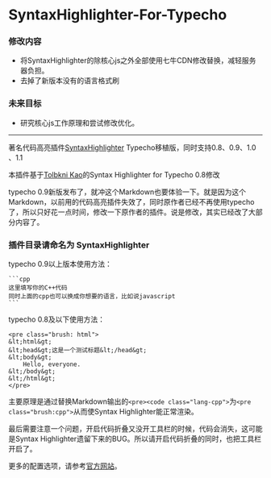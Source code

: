 SyntaxHighlighter-For-Typecho
=============================
### 修改内容

- 将SyntaxHighlighter的除核心js之外全部使用七牛CDN修改替换，减轻服务器负担。
- 去掉了新版本没有的语言格式刷

### 未来目标
- 研究核心js工作原理和尝试修改优化。

------------

著名代码高亮插件[SyntaxHighlighter][2] Typecho移植版，同时支持0.8、0.9、1.0 、1.1

本插件基于[Tolbkni Kao][1]的Syntax Highlighter for Typecho 0.8修改

typecho 0.9新版发布了，就冲这个Markdown也要体验一下。就是因为这个Markdown，以前用的代码高亮插件失效了，同时原作者已经不再使用typecho了，所以只好花一点时间，修改一下原作者的插件。说是修改，其实已经改了大部分内容了。

### 插件目录请命名为 SyntaxHighlighter

typecho 0.9以上版本使用方法：

    ```cpp
    这里填写你的C++代码
    同时上面的cpp也可以换成你想要的语言，比如说javascript
    ```

typecho 0.8及以下使用方法：

    <pre class="brush: html">
    &lt;html&gt;
    &lt;head&gt;这是一个测试标题&lt;/head&gt;
    &lt;body&gt;
        Hello, everyone.
    &lt;/body&gt;
    &lt;/html&gt;
    </pre>

主要原理是通过替换Markdown输出的`<pre><code class="lang-cpp">`为`<pre class="brush:cpp">`从而使Syntax Highlighter能正常渲染。

最后需要注意一个问题，开启代码折叠又没开工具栏的时候，代码会消失，这可能是Syntax Highlighter遗留下来的BUG。所以请开启代码折叠的同时，也把工具栏开启了。

更多的配置选项，请参考[官方网站][3]。

  [1]: https://blog.imtk.me/
  [2]: https://github.com/alexgorbatchev/SyntaxHighlighter
  [3]: http://alexgorbatchev.com/SyntaxHighlighter/manual/configuration/